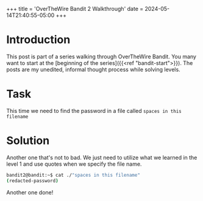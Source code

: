 +++
title = 'OverTheWire Bandit 2 Walkthrough'
date = 2024-05-14T21:40:55-05:00
+++

# Introduction
This post is part of a series walking through OverTheWire Bandit.  You many want to start at the [beginning of the series]({{<ref "bandit-start">}}).  The posts are my unedited, informal thought process while solving levels. 

# Task
This time we need to find the password in a file called `spaces in this filename`

# Solution
Another one that's not to bad.  We just need to utilize what we learned in the level 1 and use quotes when we specify the file name.
```bash
bandit2@bandit:~$ cat ./"spaces in this filename"
(redacted-password)
```

Another one done!